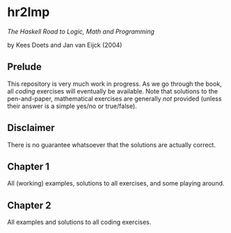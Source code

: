 # hr2lmp
*The Haskell Road to Logic, Math and Programming*

by Kees Doets and Jan van Eijck (2004)

## Prelude
This repository is very much work in progress. As we go through the book, all
*coding* exercises will eventually be available. Note that solutions to the
pen-and-paper, mathematical exercises are generally *not* provided (unless their answer is a simple yes/no or true/false).

## Disclaimer
There is no guarantee whatsoever that the solutions are actually correct.

## Chapter 1
All (working) examples, solutions to all exercises, and some playing around.

## Chapter 2
All examples and solutions to all coding exercises.
